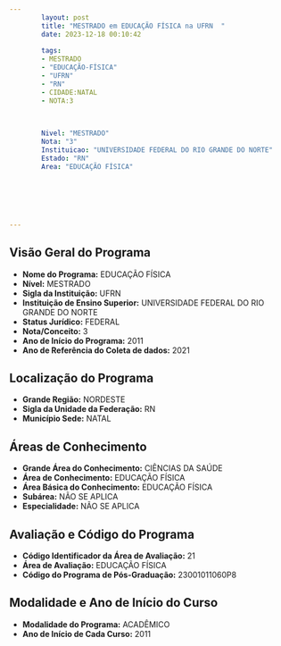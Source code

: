 ```yaml
---
        layout: post
        title: "MESTRADO em EDUCAÇÃO FÍSICA na UFRN  "
        date: 2023-12-18 00:10:42
     
        tags:
        - MESTRADO
        - "EDUCAÇÃO-FÍSICA"
        - "UFRN"
        - "RN"
        - CIDADE:NATAL
        - NOTA:3
        
       

        Nivel: "MESTRADO"
        Nota: "3"
        Instituicao: "UNIVERSIDADE FEDERAL DO RIO GRANDE DO NORTE"
        Estado: "RN"
        Area: "EDUCAÇÃO FÍSICA"
        
        
        
        
        
        
---
```

## Visão Geral do Programa
- **Nome do Programa:** EDUCAÇÃO FÍSICA
- **Nível:** MESTRADO
- **Sigla da Instituição:** UFRN
- **Instituição de Ensino Superior:** UNIVERSIDADE FEDERAL DO RIO GRANDE DO NORTE
- **Status Jurídico:** FEDERAL
- **Nota/Conceito:** 3
- **Ano de Início do Programa:** 2011
- **Ano de Referência do Coleta de dados:** 2021

## Localização do Programa
- **Grande Região:** NORDESTE
- **Sigla da Unidade da Federação:** RN
- **Município Sede:** NATAL

## Áreas de Conhecimento
- **Grande Área do Conhecimento:** CIÊNCIAS DA SAÚDE
- **Área de Conhecimento:** EDUCAÇÃO FÍSICA
- **Área Básica do Conhecimento:** EDUCAÇÃO FÍSICA
- **Subárea:** NÃO SE APLICA
- **Especialidade:** NÃO SE APLICA

## Avaliação e Código do Programa
- **Código Identificador da Área de Avaliação:** 21
- **Área de Avaliação:** EDUCAÇÃO FÍSICA
- **Código do Programa de Pós-Graduação:** 23001011060P8


## Modalidade e Ano de Início do Curso
- **Modalidade do Programa:** ACADÊMICO
- **Ano de Início de Cada Curso:** 2011
